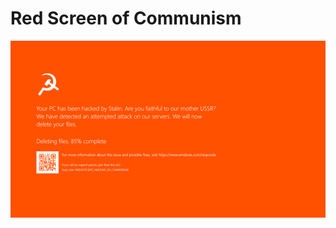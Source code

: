 # Red Screen of Communism
 
[![Example](example.png)](https://val8119.github.io/sandbox/red_screen_of_communism/)
